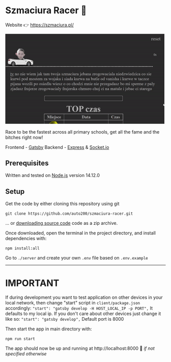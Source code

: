 # Szmaciura Racer 🚗

Website 👉 https://szmaciura.pl/

<img src="preview.gif" alt="preview" width="500px">

Race to be the fastest across all primary schools, get all the fame and the bitches right now!

Frontend - [Gatsby](https://github.com/gatsbyjs/gatsby/)
Backend - [Express](https://github.com/expressjs/express/) & [Socket.io](https://github.com/socketio/socket.io/)

## Prerequisites

Written and tested on [Node.js](https://nodejs.org) version 14.12.0

## Setup

Get the code by either cloning this repository using git

```
git clone https://github.com/auto200/szmaciura-racer.git
```

... or [downloading source code](https://github.com/auto200/szmaciura-racer/archive/master.zip) code as a zip archive.

Once downloaded, open the terminal in the project directory, and install dependencies with:

```
npm install:all
```

Go to `./server` and create your own `.env` file based on `.env.example`

---

# IMPORTANT

If during development you want to test application on other devices in your local network, then change "start" script in `client/package.json` accordingly:
`"start": "gatsby develop -H HOST_LOCAL_IP -p PORT",`
It defaults to my local ip.
If you don't care about other devices just change it like so:
`"start": "gatsby develop",`
Default port is 8000

Then start the app in main directory with:

```
npm run start
```

The app should now be up and running at http://localhost:8000 🚀 _if not specified otherwise_
